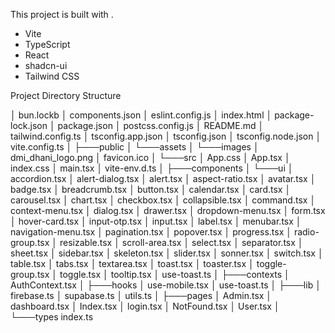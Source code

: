 This project is built with .

- Vite
- TypeScript
- React
- shadcn-ui
- Tailwind CSS
  
Project Directory Structure

│   bun.lockb
│   components.json
│   eslint.config.js
│   index.html
│   package-lock.json
│   package.json
│   postcss.config.js
│   README.md
│   tailwind.config.ts
│   tsconfig.app.json
│   tsconfig.json
│   tsconfig.node.json
│   vite.config.ts
│
├───public
│   └───assets
│       └───images
│               dmi_dhani_logo.png
│               favicon.ico
│
└───src
    │   App.css
    │   App.tsx
    │   index.css
    │   main.tsx
    │   vite-env.d.ts
    │
    ├───components
    │   └───ui
    │           accordion.tsx
    │           alert-dialog.tsx
    │           alert.tsx
    │           aspect-ratio.tsx
    │           avatar.tsx
    │           badge.tsx
    │           breadcrumb.tsx
    │           button.tsx
    │           calendar.tsx
    │           card.tsx
    │           carousel.tsx
    │           chart.tsx
    │           checkbox.tsx
    │           collapsible.tsx
    │           command.tsx
    │           context-menu.tsx
    │           dialog.tsx
    │           drawer.tsx
    │           dropdown-menu.tsx
    │           form.tsx
    │           hover-card.tsx
    │           input-otp.tsx
    │           input.tsx
    │           label.tsx
    │           menubar.tsx
    │           navigation-menu.tsx
    │           pagination.tsx
    │           popover.tsx
    │           progress.tsx
    │           radio-group.tsx
    │           resizable.tsx
    │           scroll-area.tsx
    │           select.tsx
    │           separator.tsx
    │           sheet.tsx
    │           sidebar.tsx
    │           skeleton.tsx
    │           slider.tsx
    │           sonner.tsx
    │           switch.tsx
    │           table.tsx
    │           tabs.tsx
    │           textarea.tsx
    │           toast.tsx
    │           toaster.tsx
    │           toggle-group.tsx
    │           toggle.tsx
    │           tooltip.tsx
    │           use-toast.ts
    │
    ├───contexts
    │       AuthContext.tsx
    │
    ├───hooks
    │       use-mobile.tsx
    │       use-toast.ts
    │
    ├───lib
    │       firebase.ts
    │       supabase.ts
    │       utils.ts
    │
    ├───pages
    │       Admin.tsx
    │       dashboard.tsx
    │       Index.tsx
    │       login.tsx
    │       NotFound.tsx
    │       User.tsx
    │
    └───types
            index.ts
